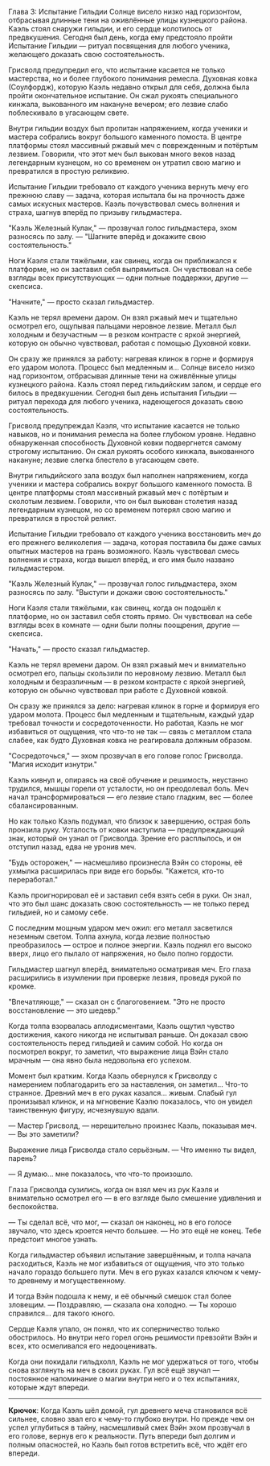 Глава 3: Испытание Гильдии
Солнце висело низко над горизонтом, отбрасывая длинные тени на оживлённые улицы кузнецкого района. Каэль стоял снаружи
гильдии, и его сердце колотилось от предвкушения. Сегодня был день, когда ему предстояло пройти Испытание Гильдии —
ритуал посвящения для любого ученика, желающего доказать свою состоятельность.

Грисволд предупредил его, что испытание касается не только мастерства, но и более глубокого понимания ремесла. Духовная
ковка (Соулфордж), которую Каэль недавно открыл для себя, должна была пройти окончательное испытание. Он сжал рукоять
специального кинжала, выкованного им накануне вечером; его лезвие слабо поблескивало в угасающем свете.

Внутри гильдии воздух был пропитан напряжением, когда ученики и мастера собрались вокруг большого каменного помоста. В
центре платформы стоял массивный ржавый меч с поврежденным и потёртым лезвием. Говорили, что этот меч был выкован много
веков назад легендарным кузнецом, но со временем он утратил свою магию и превратился в простую реликвию.

Испытание Гильдии требовало от каждого ученика вернуть мечу его прежнюю славу — задача, которая испытала бы на прочность
даже самых искусных мастеров. Каэль почувствовал смесь волнения и страха, шагнув вперёд по призыву гильдмастера.

"Каэль Железный Кулак," — прозвучал голос гильдмастера, эхом разносясь по залу. — "Шагните вперёд и докажите свою
состоятельность."

Ноги Каэля стали тяжёлыми, как свинец, когда он приближался к платформе, но он заставил себя выпрямиться. Он чувствовал
на себе взгляды всех присутствующих — одни полные поддержки, другие — скепсиса.

"Начните," — просто сказал гильдмастер.

Каэль не терял времени даром. Он взял ржавый меч и тщательно осмотрел его, ощупывая пальцами неровное лезвие. Металл был
холодным и безучастным — в резком контрасте с яркой энергией, которую он обычно чувствовал, работая с помощью Духовной
ковки.

Он сразу же принялся за работу: нагревая клинок в горне и формируя его ударом молота. Процесс был медленным и…
Солнце висело низко над горизонтом, отбрасывая длинные тени на оживлённые улицы кузнецкого района. Каэль стоял перед
гильдийским залом, и сердце его билось в предвкушении. Сегодня был день испытания Гильдии — ритуал перехода для любого
ученика, надеющегося доказать свою состоятельность.

Грисволд предупреждал Каэля, что испытание касается не только навыков, но и понимания ремесла на более глубоком уровне.
Недавно обнаруженная способность Духовной ковки подвергнется самому строгому испытанию. Он сжал рукоять особого кинжала,
выкованного накануне; лезвие слегка блестело в угасающем свете.

Внутри гильдийского зала воздух был наполнен напряжением, когда ученики и мастера собрались вокруг большого каменного
помоста. В центре платформы стоял массивный ржавый меч с потёртым и сколотым лезвием. Говорили, что он был выкован
столетия назад легендарным кузнецом, но со временем потерял свою магию и превратился в простой реликт.

Испытание Гильдии требовало от каждого ученика восстановить меч до его прежнего великолепия — задача, которая поставила
бы даже самых опытных мастеров на грань возможного. Каэль чувствовал смесь волнения и страха, когда вышел вперёд, и его
имя было названо гильдмастером.

"Каэль Железный Кулак," — прозвучал голос гильдмастера, эхом разносясь по залу. "Выступи и докажи свою состоятельность."

Ноги Каэля стали тяжёлыми, как свинец, когда он подошёл к платформе, но он заставил себя стоять прямо. Он чувствовал на
себе взгляды всех в комнате — одни были полны поощрения, другие — скепсиса.

"Начать," — просто сказал гильдмастер.

Каэль не терял времени даром. Он взял ржавый меч и внимательно осмотрел его, пальцы скользили по неровному лезвию.
Металл был холодным и безразличным — в резком контрасте с яркой энергией, которую он обычно чувствовал при работе с
Духовной ковкой.

Он сразу же принялся за дело: нагревая клинок в горне и формируя его ударом молота. Процесс был медленным и тщательным,
каждый удар требовал точности и сосредоточенности. Но работая, Каэль не мог избавиться от ощущения, что что-то не так —
связь с металлом стала слабее, как будто Духовная ковка не реагировала должным образом.

"Сосредоточься," — эхом прозвучал в его голове голос Грисволда. "Магия исходит изнутри."

Каэль кивнул и, опираясь на своё обучение и решимость, неустанно трудился, мышцы горели от усталости, но он преодолевал
боль. Меч начал трансформироваться — его лезвие стало гладким, вес — более сбалансированным.

Но как только Каэль подумал, что близок к завершению, острая боль пронзила руку. Усталость от ковки наступила —
предупреждающий знак, который он узнал от Грисволда. Зрение его расплылось, и он отступил назад, едва не уронив меч.

"Будь осторожен," — насмешливо произнесла Вэйн со стороны, её ухмылка расширилась при виде его борьбы. "Кажется, кто-то
переработал."

Каэль проигнорировал её и заставил себя взять себя в руки. Он знал, что это был шанс доказать свою состоятельность — не
только перед гильдией, но и самому себе.

С последним мощным ударом меч ожил: его металл засветился неземным светом. Толпа ахнула, когда лезвие полностью
преобразилось — острое и полное энергии. Каэль поднял его высоко вверх, лицо его пылало от напряжения, но было полно
гордости.

Гильдмастер шагнул вперёд, внимательно осматривая меч. Его глаза расширились в изумлении при проверке лезвия, проведя
рукой по кромке.

"Впечатляюще," — сказал он с благоговением. "Это не просто восстановление — это шедевр."

Когда толпа взорвалась аплодисментами, Каэль ощутил чувство достижения, какого никогда не испытывал раньше. Он доказал
свою состоятельность перед гильдией и самим собой. Но когда он посмотрел вокруг, то заметил, что выражение лица Вэйн
стало мрачным — она явно была недовольна его успехом.

Момент был кратким. Когда Каэль обернулся к Грисволду с намерением поблагодарить его за наставления, он заметил...
Что-то странное. Древний меч в его руках казался… живым. Слабый гул пронизывал клинок, и на мгновение Каэлю показалось,
что он увидел таинственную фигуру, исчезнувшую вдали.

— Мастер Грисволд, — нерешительно произнес Каэль, показывая меч. — Вы это заметили?

Выражение лица Грисволда стало серьёзным. — Что именно ты видел, парень?

— Я думаю… мне показалось, что что-то произошло.

Глаза Грисволда сузились, когда он взял меч из рук Каэля и внимательно осмотрел его — в его взгляде было смешение
удивления и беспокойства.

— Ты сделал всё, что мог, — сказал он наконец, но в его голосе звучало, что здесь кроется нечто большее. — Но это ещё не
конец. Тебе предстоит многое узнать.

Когда гильдмастер объявил испытание завершённым, и толпа начала расходиться, Каэль не мог избавиться от ощущения, что
это только начало гораздо большего пути. Меч в его руках казался ключом к чему-то древнему и могущественному.

И тогда Вэйн подошла к нему, и её обычный смешок стал более зловещим. — Поздравляю, — сказала она холодно. — Ты хорошо
справился… для такого юного.

Сердце Каэля упало, он понял, что их соперничество только обострилось. Но внутри него горел огонь решимости превзойти
Вэйн и всех, кто осмеливался его недооценивать.

Когда они покидали гильдхолл, Каэль не мог удержаться от того, чтобы снова взглянуть на меч в своих руках. Гул всё ещё
звучал — постоянное напоминание о магии внутри него и о тех испытаниях, которые ждут впереди.

---

**Крючок**: Когда Каэль шёл домой, гул древнего меча становился всё сильнее, словно звал его к чему-то глубоко внутри.
Но прежде чем он успел углубиться в тайну, насмешливый смех Вэйн эхом прозвучал в его голове, вернув его к реальности.
Путь впереди был долгим и полным опасностей, но Каэль был готов встретить всё, что ждёт его впереди.
